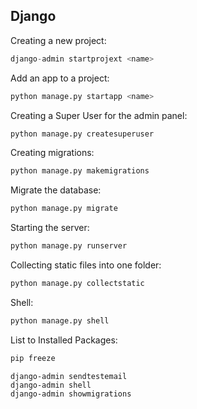 ## Django


Creating a new project:
```python
django-admin startprojext <name>
```

Add an app to a project:
```python
python manage.py startapp <name>
```

Creating a Super User for the admin panel:
```python
python manage.py createsuperuser
```

Creating migrations:
```python
python manage.py makemigrations
```

Migrate the database:
```python
python manage.py migrate
```

Starting the server:
```python
python manage.py runserver
```

Collecting static files into one folder:
```python
python manage.py collectstatic
```

Shell:
```python
python manage.py shell
```

List to Installed Packages:
```python
pip freeze
```

```
django-admin sendtestemail
django-admin shell
django-admin showmigrations
```
